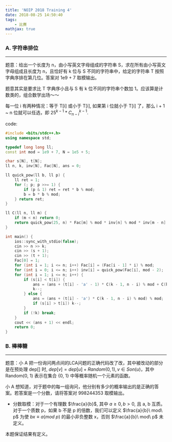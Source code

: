 ```yaml
---
title: 'NOIP 2018 Training 4'
date: 2018-08-25 14:50:40
tags: 
    - 比赛
mathjax: true
---
```


### A. 字符串排位
-----

题意：给出一个长度为 n，由小写英文字母组成的字符串 S，求在所有由小写英文字母组成且长度为 n，且恰好有 k 位与 S 不同的字符串中，给定的字符串 T 按照字典序排在第几位。答案对 1e9 + 7 取模输出。

题意其实是要求比 T 字典序小且与 S 有 k 位不同的字符串个数加 1。应该算是计数类的，组合数学出场～～

每一位 i 有两种情况：等于 T[i] 或小于 T[i], 如果第 i 位就小于 T[i] 了，那么 i + 1 ~ n 位就可以任选，即 $25^{k - 1} * C_{n - i}^{k - 1}$.

code:
``` c++
#include <bits/stdc++.h>
using namespace std;

typedef long long ll;
const int mod = 1e9 + 7, N = 1e5 + 5;

char s[N], t[N];
ll n, k, inv[N], Fac[N], ans = 0;

ll quick_pow(ll b, ll p) {
    ll ret = 1;
    for (; p; p >>= 1) {
        if (p & 1) ret = ret * b % mod;
        b = b * b % mod;
    } return ret;
}

ll C(ll n, ll m) {
    if (m < n) return 0;
    return quick_pow(25, n) * Fac[m] % mod * inv[n] % mod * inv[m - n] % mod;
}

int main() {
    ios::sync_with_stdio(false);
    cin >> n >> k;
    cin >> (s + 1);
    cin >> (t + 1);
    Fac[0] = 1;
    for (int i = 1; i <= n; i++) Fac[i] = (Fac[i - 1] * i) % mod;
    for (int i = 0; i <= n; i++) inv[i] = quick_pow(Fac[i], mod - 2);
    for (int i = 1; i <= n; i++) {
        if (s[i] < t[i]) {
            ans = (ans + (t[i] - 'a' - 1) * C(k - 1, n - i) % mod + C(k, n - i)) % mod;
            k--;
        } else {
            ans = (ans + (t[i] - 'a') * C(k - 1, n - i) % mod) % mod;
            if (s[i] > t[i]) k--;
        }
        if (!k) break;
    }
    cout << (ans + 1) << endl;
    return 0;
}
```


### B. 棒棒糖
-----

题意：小 A 把一份询问两点间的LCA问题的正确代码改了改，其中被改动的部分是在预处理 dep[] 时, $dep[v] = dep[u] + Random(0, 1), v \in Son(u)$，其中 Random(0, 1) 表示在集合 {0, 1} 中等概率随机一个元素的函数。

小 A 想知道，对于题中的每一组询问，他分别有多少的概率输出的是正确的答案。若答案是一个分数，请将答案对 998244353 取模输出。

* 分数取模：对于一个有理数 $\frac{a}{b}$, 其中 $a \geq 0, b > 0$, 且 a, b 互质。对于一个质数 p，如果 b 不是 p 的倍数，我们可以定义 $\frac{a}{b}\ mod\ p$ 为使 $bx \equiv a(mod\ p)$ 的最小非负整数 x，否则 $\frac{a}{b}\ mod\ p$ 未定义。

本题保证结果有定义。